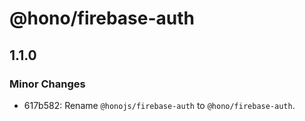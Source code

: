 # @hono/firebase-auth

## 1.1.0

### Minor Changes

- 617b582: Rename `@honojs/firebase-auth` to `@hono/firebase-auth`.

